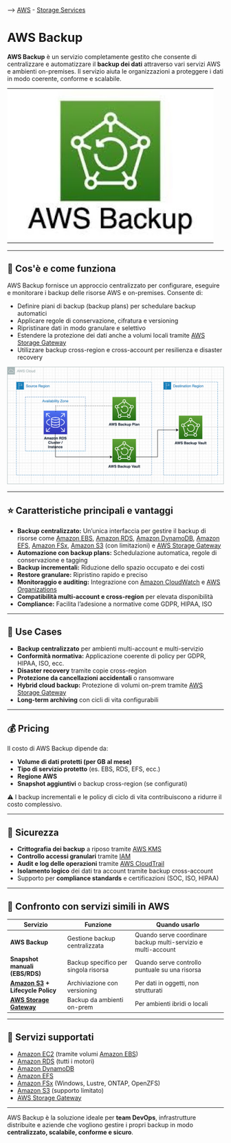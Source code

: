 --> [AWS](/00-Intro/AWS.md)  -  [Storage Services](/02-Storage-services/AWS-Storage-Services.md)

# AWS Backup

**AWS Backup** è un servizio completamente gestito che consente di centralizzare e automatizzare il **backup dei dati** attraverso vari servizi AWS e ambienti on-premises. Il servizio aiuta le organizzazioni a proteggere i dati in modo coerente, conforme e scalabile.

![AWS Backup logo](img/awsbackup.jpg)

---

## 🔧 Cos'è e come funziona

AWS Backup fornisce un approccio centralizzato per configurare, eseguire e monitorare i backup delle risorse AWS e on-premises. Consente di:

- Definire piani di backup (backup plans) per schedulare backup automatici
- Applicare regole di conservazione, cifratura e versioning
- Ripristinare dati in modo granulare e selettivo
- Estendere la protezione dei dati anche a volumi locali tramite [AWS Storage Gateway](/02-Storage-services/AWS-Storage-Gateway.md)
- Utilizzare backup cross-region e cross-account per resilienza e disaster recovery

![vault](img/backup-vault.png)

---

## ⭐ Caratteristiche principali e vantaggi

- **Backup centralizzato:** Un’unica interfaccia per gestire il backup di risorse come [Amazon EBS](/02-Storage-services/Amazon-EBS.md), [Amazon RDS](/04-Database-services/Amazon-RDS.md), [Amazon DynamoDB](/04-Database-services/Amazon-DynamoDB.md), [Amazon EFS](/02-Storage-services/Amazon-EFS.md), [Amazon FSx](/02-Storage-services/Amazon-FSx.md), [Amazon S3](/02-Storage-services/Amazon-S3.md) (con limitazioni) e [AWS Storage Gateway](/02-Storage-services/AWS-Storage-Gateway.md)
- **Automazione con backup plans:** Schedulazione automatica, regole di conservazione e tagging
- **Backup incrementali:** Riduzione dello spazio occupato e dei costi
- **Restore granulare:** Ripristino rapido e preciso
- **Monitoraggio e auditing:** Integrazione con [Amazon CloudWatch](/08-Auditing-Monitoring-Logging/Amazon-CloudWatch.md) e [AWS Organizations](09-Sicurezza-Compliance-Governance/Compliance-e-Governance/AWS-Organizations.md)
- **Compatibilità multi-account e cross-region** per elevata disponibilità
- **Compliance:** Facilita l’adesione a normative come GDPR, HIPAA, ISO

---

## 🚀 Use Cases

- **Backup centralizzato** per ambienti multi-account e multi-servizio
- **Conformità normativa:** Applicazione coerente di policy per GDPR, HIPAA, ISO, ecc.
- **Disaster recovery** tramite copie cross-region
- **Protezione da cancellazioni accidentali** o ransomware
- **Hybrid cloud backup:** Protezione di volumi on-prem tramite [AWS Storage Gateway](/02-Storage-services/AWS-Storage-Gateway.md)
- **Long-term archiving** con cicli di vita configurabili

---

## 💰 Pricing

Il costo di AWS Backup dipende da:

- **Volume di dati protetti (per GB al mese)**
- **Tipo di servizio protetto** (es. EBS, RDS, EFS, ecc.)
- **Regione AWS**
- **Snapshot aggiuntivi** o backup cross-region (se configurati)

⚠️ I backup incrementali e le policy di ciclo di vita contribuiscono a ridurre il costo complessivo.

---

## 🔐 Sicurezza

- **Crittografia dei backup** a riposo tramite [AWS KMS](/09-Sicurezza-Compliance-Governance/Sicurezza/AWS-KMS.md)
- **Controllo accessi granulari** tramite [IAM](/09-Sicurezza-Compliance-Governance/Sicurezza/AWS-IAM.md)
- **Audit e log delle operazioni** tramite [AWS CloudTrail](/08-Auditing-Monitoring-Logging/Amazon-CloudTrail.md)
- **Isolamento logico** dei dati tra account tramite backup cross-account
- Supporto per **compliance standards** e certificazioni (SOC, ISO, HIPAA)

---

## 🔄 Confronto con servizi simili in AWS

| Servizio                    | Funzione                            | Quando usarlo                                               |
|-----------------------------|--------------------------------------|-------------------------------------------------------------|
| **AWS Backup**              | Gestione backup centralizzata        | Quando serve coordinare backup multi-servizio e multi-account |
| **Snapshot manuali (EBS/RDS)** | Backup specifico per singola risorsa | Quando serve controllo puntuale su una risorsa             |
| **[Amazon S3](/02-Storage-services/Amazon-S3.md) + Lifecycle Policy** | Archiviazione con versioning        | Per dati in oggetti, non strutturati                       |
| **[AWS Storage Gateway](/02-Storage-services/AWS-Storage-Gateway.md)** | Backup da ambienti on-prem          | Per ambienti ibridi o locali                               |

---

## 🧩 Servizi supportati

- [Amazon EC2](/01-Compute-options/Amazon-EC2.md) (tramite volumi [Amazon EBS](/02-Storage-services/Amazon-EBS.md))
- [Amazon RDS](/04-Database-services/Amazon-RDS.md) (tutti i motori)
- [Amazon DynamoDB](/04-Database-services/Amazon-DynamoDB.md)
- [Amazon EFS](/02-Storage-services/Amazon-EFS.md)
- [Amazon FSx](/02-Storage-services/Amazon-FSx.md) (Windows, Lustre, ONTAP, OpenZFS)
- [Amazon S3](/02-Storage-services/Amazon-S3.md) (supporto limitato)
- [AWS Storage Gateway](/02-Storage-services/AWS-Storage-Gateway.md)

---

AWS Backup è la soluzione ideale per **team DevOps**, infrastrutture distribuite e aziende che vogliono gestire i propri backup in modo **centralizzato, scalabile, conforme e sicuro**.

